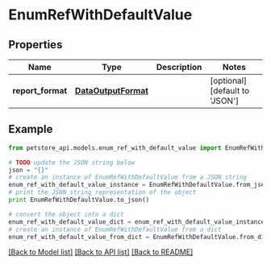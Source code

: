 # EnumRefWithDefaultValue


## Properties
Name | Type | Description | Notes
------------ | ------------- | ------------- | -------------
**report_format** | [**DataOutputFormat**](DataOutputFormat.md) |  | [optional] [default to 'JSON']

## Example

```python
from petstore_api.models.enum_ref_with_default_value import EnumRefWithDefaultValue

# TODO update the JSON string below
json = "{}"
# create an instance of EnumRefWithDefaultValue from a JSON string
enum_ref_with_default_value_instance = EnumRefWithDefaultValue.from_json(json)
# print the JSON string representation of the object
print EnumRefWithDefaultValue.to_json()

# convert the object into a dict
enum_ref_with_default_value_dict = enum_ref_with_default_value_instance.to_dict()
# create an instance of EnumRefWithDefaultValue from a dict
enum_ref_with_default_value_from_dict = EnumRefWithDefaultValue.from_dict(enum_ref_with_default_value_dict)
```
[[Back to Model list]](../README.md#documentation-for-models) [[Back to API list]](../README.md#documentation-for-api-endpoints) [[Back to README]](../README.md)


